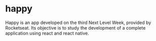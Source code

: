 # happy
Happy is an app developed on the third Next Level Week, provided by Rocketseat.
Its objective is to study the development of a complete application using react and react native.
